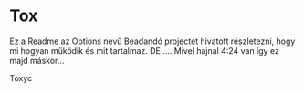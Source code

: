 # Tox
Ez a Readme az Options nevű Beadandó projectet hivatott részletezni, hogy mi hogyan működik és mit tartalmaz.
DE .... Mivel hajnal 4:24 van így ez majd máskor...

Toxyc
